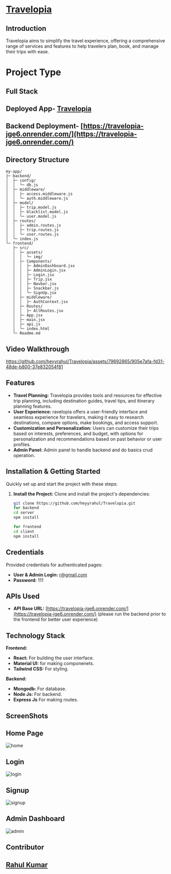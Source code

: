 #  [Travelopia](https://travelopia-rahul.vercel.app/)


## Introduction

Travelopia aims to simplify the travel experience, offering a comprehensive range of services and features to help travelers plan, book, and manage their trips with ease.

# Project Type

## Full Stack

## Deployed App- [Travelopia](https://travelopia-rahul.vercel.app/)
 ## Backend Deployment- [https://travelopia-jge6.onrender.com/](https://travelopia-jge6.onrender.com/)

## Directory Structure
```
my-app/
├─ backend/
│  ├─ config/
│  │  └─ db.js
│  ├─ middleware/
│  │  ├─ access.middleware.js
│  │  └─ auth.middleware.js
│  ├─ model/
│  │  ├─ trip.model.js
│  │  ├─ blacklist.model.js
│  │  └─ user.model.js
│  ├─ routes/
│  │  ├─ admin.routes.js
│  │  ├─ trip.routes.js
│  │  └─ user.routes.js
│  └─ index.js
└─ frontend/
   ├─ src/
   │  ├─ assets/
   │  │  └─ img/
   │  ├─ Components/
   │  │  ├─ AdminDashboard.jsx
   │  │  ├─ AdminLogin.jsx
   │  │  ├─ Login.jsx
   │  │  ├─ Trip.jsx
   │  │  ├─ Navbar.jsx
   │  │  ├─ Snackbar.js
   │  │  └─ SignUp.jsx 
   │  ├─ middleware/
   │  │  ├─ AuthContext.jsx
   │  ├─ Routes/
   │  │  ├─ AllRoutes.jsx
   │  ├─ App.jsx
   │  ├─ main.jsx
   │  ├─ api.js
   │  └─ index.html
   └─ Readme.md

```


## Video Walkthrough



https://github.com/heyyrahul/Travelopia/assets/79692865/905e7afa-fd31-48de-b800-37e832054f81






## Features

- **Travel Planning:** Travelopia provides tools and resources for effective trip planning, including destination guides, travel tips, and itinerary planning features.
- **User Experience:** ravelopia offers a user-friendly interface and seamless experience for travelers, making it easy to research destinations, compare options, make bookings, and access support.
- **Customization and Personalization:** Users can customize their trips based on interests, preferences, and budget, with options for personalization and recommendations based on past behavior or user profiles.
- **Admin Panel:** Admin panel to handle backend and do basics crud operation.





## Installation & Getting Started

Quickly set up and start the project with these steps:

1. **Install the Project:**
   Clone and install the project's dependencies:
   ```bash
   git clone https://github.com/heyyrahul/Travelopia.git
   for backend
   cd server
   npm install

   for frontend
   cd client
   npm install
## Credentials


Provided  credentials for authenticated pages:
- **User & Admin Login:** r@gmail.com
- **Password:** 111


## APIs Used

- **API Base URL:** [https://travelopia-jge6.onrender.com/](https://travelopia-jge6.onrender.com/)
  (please run the backend prior to the frontend for better user experience)


## Technology Stack
 **Frontend:**
- **React:** For building the user interface.
- **Material UI:** for making componenets.
- **Tailwind CSS:** For styling.

**Backend:**
- **Mongodb:** For database.
- **Node Js:** For backend.
- **Express Js** For making routes.

## ScreenShots  

## Home Page
![home](https://github.com/sumit1921184/PetPals/assets/79692865/4ab399bc-1d3e-4ed2-8a0a-23a86fd1455b)


## Login
![login](https://github.com/sumit1921184/PetPals/assets/79692865/cb556bc7-94c9-42f7-b8dd-d9b70109c878)

## Signup
![signup](https://github.com/sumit1921184/PetPals/assets/79692865/0e0b6265-02bc-4fd5-afda-b852f8c716b8)
## Admin Dashboard
![admin](https://github.com/heyyrahul/python-magician-6789/assets/79692865/9fb34e07-4640-448e-ac5f-0c1f8fe250bc)






## Contributor
## [Rahul Kumar](https://www.linkedin.com/in/heyyrahul/)


